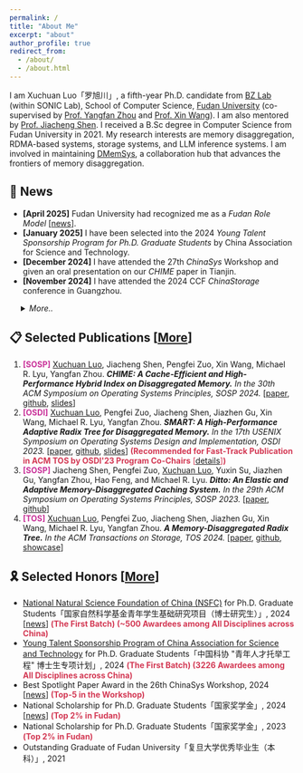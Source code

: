 ```yaml
---
permalink: /
title: "About Me"
excerpt: "about"
author_profile: true
redirect_from: 
  - /about/
  - /about.html
---
```

I am Xuchuan Luo「罗旭川」, a fifth-year Ph.D. candidate from [BZ Lab](https://appsrv.cse.cuhk.edu.hk/~yfzhou/) (within SONIC Lab), School of Computer Science, [Fudan University](https://www.fudan.edu.cn/en/) (co-supervised by [Prof. Yangfan Zhou](https://cs.fudan.edu.cn/3f/a9/c25909a278441/page.htm) and [Prof. Xin Wang](https://cs.fudan.edu.cn/3f/7e/c25906a278398/page.htm)). I am also mentored by [Prof. Jiacheng Shen](https://bernardshen.github.io/). I received a B.Sc degree in Computer Science from Fudan University in 2021. My research interests are memory disaggregation, RDMA-based systems, storage systems, and LLM inference systems. I am involved in maintaining [DMemSys](https://github.com/dmemsys), a collaboration hub that advances the frontiers of memory disaggregation.


📢 News
---
* **[April 2025]** Fudan University had recognized me as a *Fudan Role Model* [[news](https://mp.weixin.qq.com/s/O35MDJfx_WcHxxWgC5JmOw)].
* **[January 2025]** I have been selected into the 2024 *Young Talent Sponsorship Program for Ph.D. Graduate Students* by China Association for Science and Technology.
* **[December 2024]** I have attended the 27th *ChinaSys* Workshop and given an oral presentation on our *CHIME* paper in Tianjin.
* **[November 2024]** I have attended the 2024 CCF *ChinaStorage* conference in Guangzhou.
<details>

<summary style="margin-left:20px;"><em>More..</em></summary>
<ul>
  <li>
    <strong>[October 2024]</strong> I have won the <em>National Scholarship for Ph.D. Graduate Students</em> again.
  </li>
  <li>
    <strong>[August 2024]</strong> Our new paper <em>CHIME</em> has been accepted by SOSP'24! 🎉
  </li>
  <li>
    <strong>[June 2024]</strong> I have attended the 26th <em>ChinaSys</em> Workshop and presented our <em>SMART</em> paper with a lightning talk and a poster in Hangzhou.
  </li>
  <li>
    <strong>[April 2024]</strong> I have obtained the <em>NSFC for Ph.D. Graduate Students</em>.
  </li>
  <li>
    <strong>[March 2024]</strong> Our invited paper "<em>A Memory-Disaggregated Radix Tree</em>" has been accepted by ACM TOS.
  </li>
  <li>
    <strong>[March 2024]</strong> I have attended the defense of the <em>NSFC for Ph.D. Graduate Students</em> in Hangzhou.
  </li>
  <li>
    <strong>[December 2023]</strong> I have received the <em>National Scholarship for Ph.D. Graduate Students</em>.
  </li>
  <li>
    <strong>[July 2023]</strong> Our new paper <em>Ditto</em> has been accepted by SOSP'23. Congratulations to Jiacheng!
  </li>
  <li>
    <strong>[July 2023]</strong> I have attended the OSDI'23 conference in Boston and presented our <em>SMART</em> paper at the conference.
  </li>
</ul>
</details>


📋 Selected Publications [[More](https://river861.github.io/cv)]
---
1. <strong style="color:#c93199;">[SOSP]</strong>
<u>Xuchuan Luo</u>, Jiacheng Shen, Pengfei Zuo, Xin Wang, Michael R. Lyu, Yangfan Zhou.
***CHIME: A Cache-Efficient and High-Performance Hybrid Index on Disaggregated Memory.***
*In the 30th ACM Symposium on Operating Systems Principles, SOSP 2024.* [[paper]( https://dl.acm.org/doi/10.1145/3694715.3695959?cid=99660506342), [github](https://github.com/dmemsys/CHIME), [slides](https://river861.github.io/files/sosp24_chime_slides.pdf)]
2. <strong style="color:#c93199;">[OSDI]</strong>
<u>Xuchuan Luo</u>, Pengfei Zuo, Jiacheng Shen, Jiazhen Gu, Xin Wang, Michael R. Lyu, Yangfan Zhou.
***SMART: A High-Performance Adaptive Radix Tree for Disaggregated Memory.***
*In the 17th USENIX Symposium on Operating Systems Design and Implementation, OSDI 2023.*
[[paper](https://www.usenix.org/system/files/osdi23-luo.pdf), [github](https://github.com/dmemsys/SMART), [slides](https://www.usenix.org/system/files/osdi23_slides_luo.pdf)]
<span style="color:#d33954 !important;">**(Recommended for Fast-Track Publication in ACM TOS by OSDI'23 Program Co-Chairs** [[details](https://dl.acm.org/doi/10.1145/3654801)]**)**</span>
3. <strong style="color:#c93199;">[SOSP]</strong>
Jiacheng Shen, Pengfei Zuo, <u>Xuchuan Luo</u>, Yuxin Su, Jiazhen Gu, Yangfan Zhou, Hao Feng, and Michael R. Lyu.
***Ditto: An Elastic and Adaptive Memory-Disaggregated Caching System.***
*In the 29th ACM Symposium on Operating Systems Principles, SOSP 2023.*
[[paper](https://dl.acm.org/doi/10.1145/3600006.3613144?cid=99660506342), [github](https://github.com/dmemsys/Ditto)]
4. <strong style="color:#c93199;">[TOS]</strong>
<u>Xuchuan Luo</u>, Pengfei Zuo, Jiacheng Shen, Jiazhen Gu, Xin Wang, Michael R. Lyu, Yangfan Zhou.
***A Memory-Disaggregated Radix Tree.***
*In the ACM Transactions on Storage, TOS 2024.*
[[paper](https://dl.acm.org/doi/10.1145/3664289?cid=99660506342), [github](https://github.com/dmemsys/SMART/tree/extended-version), [showcase](https://link.growkudos.com/1nfo5bx18u8)]
<!-- <span style="color:#d33954;">**(Invited Paper)**</span> -->
<!-- 5. <strong style="color:#c93199;">[FAST]</strong>
Jiacheng Shen, Pengfei Zuo, <u>Xuchuan Luo</u>, Tianyi Yang, Yuxin Su, Yangfan Zhou, and Michael R. Lyu.
***FUSEE: A Fully Memory-Disaggregated Key-Value Store.***
*In the 21st USENIX Conference on File and Storage Technologies, FAST 2023.*
[[paper](https://www.usenix.org/system/files/fast23-shen.pdf), [github](https://github.com/dmemsys/FUSEE), [slides](https://www.usenix.org/sites/default/files/conference/protected-files/fast23_slides_shen.pdf)] -->



🎗️ Selected Honors [[More](https://river861.github.io/cv)]
---
* [National Natural Science Foundation of China (NSFC)](https://www.nsfc.gov.cn/) for Ph.D. Graduate Students「国家自然科学基金青年学生基础研究项目（博士研究生）」, 2024 [[news](https://mp.weixin.qq.com/s/mF7hdDoAGUkvgnFvx0hAOA)] <span style="color:#d33954;">**(The First Batch) (~500 Awardees among All Disciplines across China)**</span>
* [Young Talent Sponsorship Program of China Association for Science and Technology](https://www.cast.org.cn/xw/tzgg/ZH/art/2024/art_2ddd0b3fbaca4b85af027b2b39003c2b.html) for Ph.D. Graduate Students「中国科协 "青年人才托举工程" 博士生专项计划」, 2024 <span style="color:#d33954;">**(The First Batch) (3226 Awardees among All Disciplines across China)**</span>
* Best Spotlight Paper Award in the 26th ChinaSys Workshop, 2024 [[news](https://mp.weixin.qq.com/s/kdix73_Rek42dAL_9TnJuA)] <span style="color:#d33954;">**(Top-5 in the Workshop)**</span>
* National Scholarship for Ph.D. Graduate Students「国家奖学金」, 2024 [[news](https://mp.weixin.qq.com/s/O35MDJfx_WcHxxWgC5JmOw)] <span style="color:#d33954;">**(Top 2% in Fudan)**</span>
* National Scholarship for Ph.D. Graduate Students「国家奖学金」, 2023 <span style="color:#d33954;">**(Top 2% in Fudan)**</span>
* Outstanding Graduate of Fudan University「复旦大学优秀毕业生（本科）」, 2021
